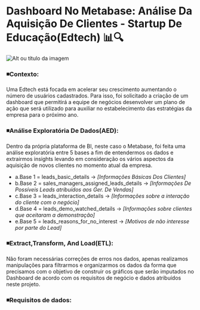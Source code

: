 # Dashboard No Metabase: Análise Da Aquisição De Clientes - Startup De Educação(Edtech) 📊🔍
![Alt ou título da imagem](https://github.com/Philippeizidorio/Analiseclientes_Edtech/assets/145637595/f7210ed3-a01e-4221-900a-4dc36a6b22d9)

### ◾Contexto: 

Uma Edtech está focada em acelerar seu crescimento aumentando o número de usuários cadastrados. Para isso, foi solicitado a criação de um dashboard que permitirá a equipe de
negócios desenvolver um plano de ação que será utilizado para auxiliar no estabelecimento das estratégias da empresa para o próximo ano.

### ◾Análise Exploratória De Dados(AED): 

Dentro da própria plataforma de BI, neste caso o Metabase, foi feita uma análise exploratória entre 5 bases a fim de entendermos os dados e extrairmos insights levando em consideração os vários aspectos da aquisição de novos clientes no momento atual da empresa.
- a.Base 1 = leads_basic_details → _[Informações Básicas Dos Clientes]_
- b.Base 2 = sales_managers_assigned_leads_details → _[Informações De Possíveis Leads atribuídos aos Ger. De Vendas]_
- c.Base 3 = leads_interaction_details → _[Informações sobre a interação do cliente com o negócio]_
- d.Base 4 = leads_demo_watched_details → _[Informações sobre clientes que aceitaram a demonstração]_
- e.Base 5 = leads_reasons_for_no_interest → _[Motivos de não interesse por parte do Lead]_

### ◾Extract,Transform, And Load(ETL): 

Não foram necessárias correções de erros nos dados, apenas realizamos manipulações para filtrarmos e organizarmos os dados da forma que precisamos com o objetivo de construir os gráficos que serão imputados no Dashboard de acordo com os requisitos de negócio e dados atribuídos neste projeto. 

### ◾Requisitos de dados: 
